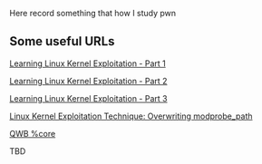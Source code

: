 Here record something that how I study pwn

## **Some useful URLs**

[Learning Linux Kernel Exploitation - Part 1](https://lkmidas.github.io/posts/20210123-linux-kernel-pwn-part-1/)

[Learning Linux Kernel Exploitation - Part 2](https://lkmidas.github.io/posts/20210128-linux-kernel-pwn-part-2/)

[Learning Linux Kernel Exploitation - Part 3](https://lkmidas.github.io/posts/20210205-linux-kernel-pwn-part-3/)

[Linux Kernel Exploitation Technique: Overwriting modprobe_path](https://lkmidas.github.io/posts/20210223-linux-kernel-pwn-modprobe/)

[QWB %core](https://cc-sir.github.io/2019/08/24/Linux-kernel-exploit2/)

TBD
